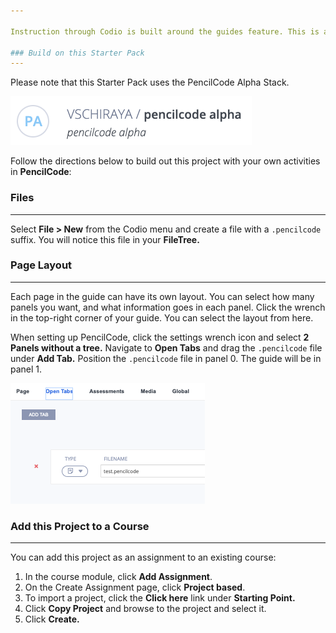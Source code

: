 ```yaml
---

Instruction through Codio is built around the guides feature. This is a brief description on how the demo on the previous page was built. Please see the [**documentation**](https://docs.codio.com/authoring.html) for more information about content authoring with guides.

### Build on this Starter Pack
---
```

Please note that this Starter Pack uses the PencilCode Alpha Stack. 

![PencilCode Stack](.guides/img/pencilcode.png)

Follow the directions below to build out this project with your own activities in **PencilCode**:

### Files
---
Select **File > New** from the Codio menu and create a file with a `.pencilcode` suffix. You will notice this file in your **FileTree.**

### Page Layout
---
Each page in the guide can have its own layout. You can select how many panels you want, and what information goes in each panel. Click the wrench in the top-right corner of your guide. You can select the layout from here. 

When setting up PencilCode, click the settings wrench icon and select **2 Panels without a tree.** Navigate to **Open Tabs** and drag the `.pencilcode` file under **Add Tab.** Position the `.pencilcode` file in panel 0. The guide will be in panel 1. 

![Open Tabs](.guides/img/opentabs.png)

### Add this Project to a Course
---
You can add this project as an assignment to an existing course:

1. In the course module, click **Add Assignment**.
2. On the Create Assignment page, click **Project based**.
3. To import a project, click the **Click here** link under **Starting Point.** 
4. Click **Copy Project** and browse to the project and select it.
5. Click **Create.**

